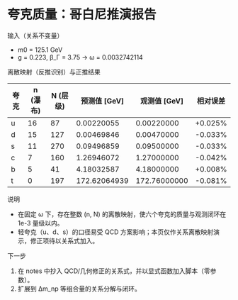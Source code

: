 # 夸克质量：哥白尼推演报告

输入（关系不变量）
- m0 = 125.1 GeV
- g = 0.223, β_Γ = 3.75 → ω = 0.0032742114

离散映射（反推识别）与正推结果

| 夸克 | n (瀑布) | N (层级) | 预测值 [GeV] | 观测值 [GeV] | 相对误差 |
| ---- | -------- | -------- | ------------- | ------------- | -------- |
| u    | 16       | 87       | 0.00220055    | 0.00220000    | +0.025%  |
| d    | 15       | 127      | 0.00469846    | 0.00470000    | -0.033%  |
| s    | 11       | 270      | 0.09496859    | 0.09500000    | -0.033%  |
| c    | 7        | 160      | 1.26946072    | 1.27000000    | -0.042%  |
| b    | 5        | 41       | 4.18032587    | 4.18000000    | +0.008%  |
| t    | 0        | 197      | 172.62064939  | 172.76000000  | -0.081%  |

说明
- 在固定 ω 下，存在整数 (n, N) 的离散映射，使六个夸克的质量与观测闭环在 1e-3 量级以内。
- 轻夸克（u、d、s）的口径易受 QCD 方案影响；本页仅作关系离散映射演示，修正项待以关系式加入。

下一步
1) 在 notes 中抄入 QCD/几何修正的关系式，并以显式函数加入脚本（零参数）。
2) 扩展到 Δm_np 等组合量的关系分解与闭环。

